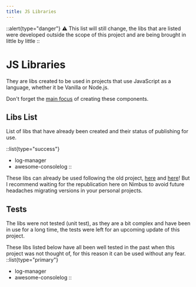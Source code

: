 ```yaml
---
title: JS Libraries
---
```

::alert{type="danger"}
⚠️ This list will still change, the libs that are listed were developed outside the scope of this project and are being brought in little by little
::

# JS Libraries

They are libs created to be used in projects that use JavaScript as a language, whether it be Vanilla or Node.js.

Don't forget the [main focus](/nimbus#main-focus) of creating these components.

## Libs List

List of libs that have already been created and their status of publishing for use.

::list{type="success"}
- log-manager
- awesome-consolelog
::

These libs can already be used following the old project, [here](https://github.com/VemLavarALoucaGamers/vlalg-components-libs/tree/main) and [here](https://www.npmjs.com/package/@vemlavaraloucagamers/awesome-consolelog)! But I recommend waiting for the republication here on Nimbus to avoid future headaches migrating versions in your personal projects.

## Tests

The libs were not tested (unit test), as they are a bit complex and have been in use for a long time, the tests were left for an upcoming update of this project.

These libs listed below have all been well tested in the past when this project was not thought of, for this reason it can be used without any fear.
::list{type="primary"}
- log-manager
- awesome-consolelog
::
